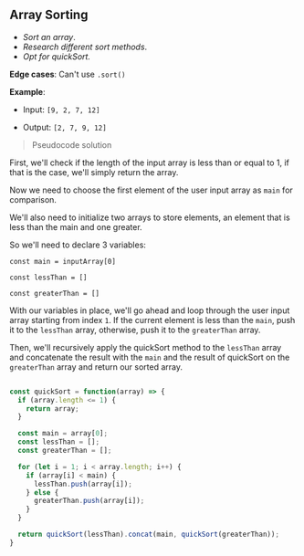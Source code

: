 ## Array Sorting

* _Sort an array_. 
* _Research different sort methods_.
* _Opt for quickSort._

**Edge cases**:
Can't use `.sort()`

**Example**:

- Input: `[9, 2, 7, 12]`

- Output: `[2, 7, 9, 12]`

> Pseudocode solution 

First, we'll check if the length of the input array is less than or equal to 1, if that is the case, we'll simply return the array.

Now we need to choose the first element of the user input array as `main` for comparison.

We'll also need to initialize two arrays to store elements, an element that is less than the main and one greater.

So we'll need to declare 3 variables:

`const main = inputArray[0]`

`const lessThan = []`

`const greaterThan = []`

With our variables in place, we'll go ahead and loop through the user input array starting from index `1`.
If the current element is less than the `main`, push it to the `lessThan` array, otherwise, push it to the `greaterThan` array.

Then, we'll recursively apply the quickSort method to the `lessThan` array and concatenate the result with the `main` and the result of quickSort on the `greaterThan` array and return our sorted array.

```javascript

const quickSort = function(array) => {
  if (array.length <= 1) {
    return array;
  }

  const main = array[0];
  const lessThan = [];
  const greaterThan = [];

  for (let i = 1; i < array.length; i++) {
    if (array[i] < main) {
      lessThan.push(array[i]);
    } else {
      greaterThan.push(array[i]);
    }
  }

  return quickSort(lessThan).concat(main, quickSort(greaterThan));
}
```